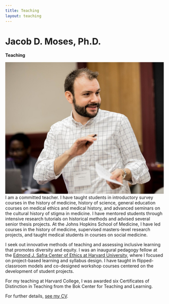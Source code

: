 ```yaml
---
title: Teaching
layout: teaching
---
```

# Jacob D. Moses, Ph.D.
**Teaching**

![Photo of Jacob Moses leading a session at a teaching and learning conference at Harvard University.][image-1] I am a committed teacher. I have taught students in introductory survey courses in the history of medicine, history of science, general education courses on medical ethics and medical history, and advanced seminars on the cultural history of stigma in medicine. I have mentored students through intensive research tutorials on historical methods and advised several senior thesis projects. At the Johns Hopkins School of Medicine, I have led courses in the history of medicine, supervised masters-level research projects, and taught medical students in courses on social medicine.

I seek out innovative methods of teaching and assessing inclusive learning that promotes diversity and equity. I was an inaugural pedagogy fellow at the [Edmond J. Safra Center of Ethics at Harvard University][1], where I focused on project-based learning and syllabus design. I have taught in flipped-classroom models and co-designed workshop courses centered on the development of student projects.

For my teaching at Harvard College, I was awarded six Certificates of Distinction in Teaching from the Bok Center for Teaching and Learning.

For further details, [see my CV][2].

[1]:	https://ethics.harvard.edu
[2]:	/cv/ "Curriculum Vitae"

[image-1]:	/assets/img/jacob-moses-2017.jpg
